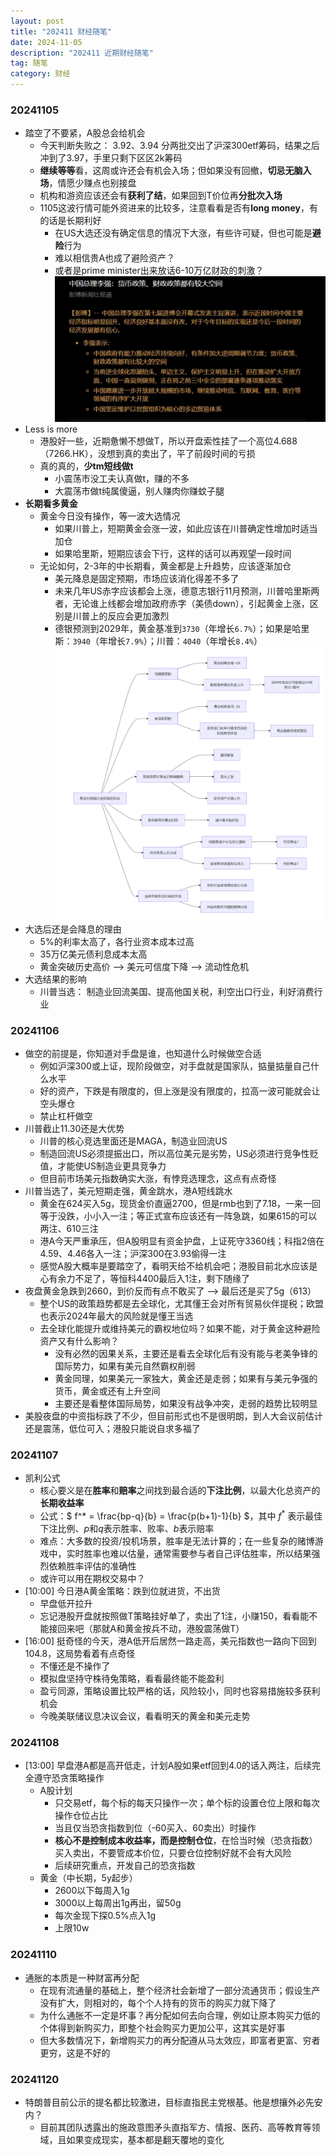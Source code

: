 ```yaml
---
layout: post
title: "202411 财经随笔"
date: 2024-11-05
description: "202411 近期财经随笔"
tag: 随笔
category: 财经
---
```



### 20241105
+ 踏空了不要紧，A股总会给机会
    - 今天判断失败之： 3.92、3.94 分两批交出了沪深300etf筹码，结果之后冲到了3.97，手里只剩下区区2k筹码
    - **继续等等**看，这周或许还会有机会入场；但如果没有回撤，**切忌无脑入场**，情愿少赚点也别接盘
    - 机构和游资应该还会有**获利了结**，如果回到T价位再**分批次入场**
    - 1105这波行情可能外资进来的比较多，注意看看是否有**long money**，有的话是长期利好
        * 在US大选还没有确定信息的情况下大涨，有些许可疑，但也可能是**避险**行为
        * 难以相信贵A也成了避险资产？
        * 或者是prime minister出来放话6-10万亿财政的刺激？
        ![总理小作文](/images/posts/2024/11/1105_finance_note_cn_pri_minster_essay.jpg)
+ Less is more
    - 港股好一些，近期惫懒不想做T，所以开盘索性挂了一个高位4.688（7266.HK），没想到真的卖出了，平了前段时间的亏损
    - 真的真的，**少tm短线做t**
        * 小震荡市没工夫认真做t，赚的不多
        * 大震荡市做t纯属傻逼，别人赚肉你赚蚊子腿
+ **长期看多黄金**
    - 黄金今日没有操作，等一波大选情况
        * 如果川普上，短期黄金会涨一波，如此应该在川普确定性增加时适当加仓
        * 如果哈里斯，短期应该会下行，这样的话可以再观望一段时间
    - 无论如何，2-3年的中长期看，黄金都是上升趋势，应该逐渐加仓
        * 美元降息是固定预期，市场应该消化得差不多了
        * 未来几年US赤字应该都会上涨，德意志银行11月预测，川普哈里斯两者，无论谁上线都会增加政府赤字（美债down），引起黄金上涨，区别是川普上的反应会更加激烈
        * 德银预测到2029年，黄金基准到`3730`（年增长`6.7%`）；如果是哈里斯：`3940`（年增长`7.9%`）；川普：`4040`（年增长`8.4%`）
    ![2024大选对黄金走势的影响](/images/posts/2024/11/1105_finance_note_gold_trend_us_election.png)
+ 大选后还是会降息的理由
    - 5%的利率太高了，各行业资本成本过高
    - 35万亿美元债利息成本太高
    - 黄金突破历史高价 --> 美元可信度下降 --> 流动性危机
+ 大选结果的影响
    - 川普当选： 制造业回流美国、提高他国关税，利空出口行业，利好消费行业


### 20241106
+ 做空的前提是，你知道对手盘是谁，也知道什么时候做空合适
    - 例如沪深300或上证，现阶段做空，对手盘就是国家队，掂量掂量自己什么水平
    - 好的资产，下跌是有限度的，但上涨是没有限度的，拉高一波可能就会让空头爆仓
    - 禁止杠杆做空
+ 川普截止11.30还是大优势
    - 川普的核心竞选里面还是MAGA，制造业回流US
    - 制造回流US必须提振出口，所以高位美元是劣势，US必须进行竞争性贬值，才能使US制造业更具竞争力
    - 但目前市场美元指数确实大涨，有悖竞选理念，这点有点奇怪
+ 川普当选了，美元短期走强，黄金跳水，港A短线跳水
    - 黄金在624买入5g，现货金价直逼2700，但是rmb也到了7.18，一来一回等于没跌，小小入一注；等正式宣布应该还有一阵急跳，如果615的可以两注、610三注
    - 港A今天严重承压，但A股明显有资金护盘，上证死守3360线；科指2倍在4.59、4.46各入一注；沪深300在3.93偷得一注
    - 感觉A股大概率是要踏空了，看明天给不给机会吧；港股目前北水应该是心有余力不足了，等恒科4400最后入1注，剩下随缘了
+ 夜盘黄金急跌到2660，到价反而有点不敢买了 --> 最后还是买了5g（613）
    - 整个US的政策趋势都是去全球化，尤其懂王会对所有贸易伙伴提税；欧盟也表示2024年最大的风险就是懂王当选
    - 去全球化能提升或维持美元的霸权地位吗？如果不能，对于黄金这种避险资产又有什么影响？
        * 没有必然的因果关系，主要还是看去全球化后有没有能与老美争锋的国际势力，如果有美元自然霸权削弱
        * 黄金同理，如果美元一家独大，黄金还是走弱；如果有与美元争强的货币，黄金或还有上升空间
        * 主要还是看整体国际局势，如果没有战争冲突，走弱的趋势比较明显
+ 美股夜盘的中资指标跌了不少，但目前形式也不是很明朗，到人大会议前估计还是震荡，低位可入；港股只能说自求多福了


### 20241107
+ 凯利公式
    - 核心要义是在**胜率**和**赔率**之间找到最合适的**下注比例**，以最大化总资产的**长期收益率**
    - 公式：$ f^* = \frac{bp-q}{b} = \frac{p(b+1)-1}{b} $，其中 $f^*$ 表示最佳下注比例、$p$和$q$表示胜率、败率、$b$表示赔率
    - 难点：大多数的投资/投机场景，胜率是无法计算的；在一些复杂的赌博游戏中，实时胜率也难以估量，通常需要参与者自己评估胜率，所以结果强烈依赖胜率评估的准确性
    - 或许可以用在期权交易中？
+ [10:00] 今日港A黄金策略：跌到位就进货，不出货
    - 早盘低开拉升
    - 忘记港股开盘就按照做T策略挂好单了，卖出了1注，小赚150，看看能不能接回来吧（那就A和黄金按兵不动，港股震荡做T）
+ [16:00] 挺奇怪的今天，港A低开后居然一路走高，美元指数也一路向下回到104.8，这局势看着有点奇怪
    - 不懂还是不操作了
    - 模拟盘坚持守株待兔策略，看看最终能不能盈利
    - 盈亏同源，策略设置比较严格的话，风险较小，同时也容易措施较多获利机会
    - 今晚美联储议息决议会议，看看明天的黄金和美元走势


### 20241108
+ [13:00] 早盘港A都是高开低走，计划A股如果etf回到4.0的话入两注，后续完全遵守恐贪策略操作
    - A股计划
        * 只交易etf，每个标的每天只操作一次；单个标的设置仓位上限和每次操作仓位占比
        * 当且仅当恐贪指数到位（-60买入、60卖出）时操作
        * **核心不是控制成本收益率，而是控制仓位**，在恰当时候（恐贪指数）买入卖出，不要管成本价位，只要仓位控制好就不会有大风险
        * 后续研究重点，开发自己的恐贪指数
    - 黄金（中长期，5y起步）
        * 2600以下每周入1g
        * 3000以上每周出1g再出，留50g
        * 每次金现下探0.5%点入1g
        * 上限10w


### 20241110
+ 通胀的本质是一种财富再分配
    - 在现有流通量的基础上，整个经济社会新增了一部分流通货币；假设生产没有扩大，则相对的，每个个人持有的货币的购买力就下降了
    - 为什么通胀不一定是坏事？再分配如何去向合理，例如让原本购买力低的个体得到新购买力，即整个社会购买力更加公平，这其实是好事
    - 但大多数情况下，新增购买力的再分配遵从马太效应，即富者更富、穷者更穷，这是不好的


### 20241120
+ 特朗普目前公示的提名都比较激进，目标直指民主党根基。他是想攘外必先安内？
    - 目前其团队透露出的施政意图矛头直指军方、情报、医药、高等教育等领域，且如果变成现实，基本都是翻天覆地的变化
